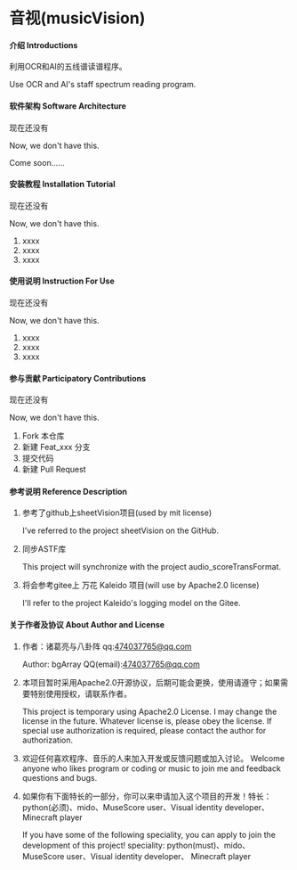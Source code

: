 # 音视(musicVision)

#### 介绍 Introductions
利用OCR和AI的五线谱读谱程序。

Use OCR and AI's staff spectrum reading program.

#### 软件架构 Software Architecture
现在还没有

Now, we don't have this.

Come soon......


#### 安装教程 Installation Tutorial
现在还没有

Now, we don't have this.
1.  xxxx
2.  xxxx
3.  xxxx

#### 使用说明 Instruction For Use
现在还没有

Now, we don't have this.
1.  xxxx
2.  xxxx
3.  xxxx

#### 参与贡献 Participatory Contributions
现在还没有

Now, we don't have this.
1.  Fork 本仓库
2.  新建 Feat_xxx 分支
3.  提交代码
4.  新建 Pull Request


#### 参考说明 Reference Description

1. 参考了github上sheetVision项目(used by mit license)

    I've referred to the project sheetVision on the GitHub.
2. 同步ASTF库

    This project will synchronize with the project audio_scoreTransFormat.
3. 将会参考gitee上 万花 Kaleido 项目(will use by Apache2.0 license)

    I'll refer to the project Kaleido's logging model on the Gitee.


#### 关于作者及协议 About Author and License
1. 作者：诸葛亮与八卦阵 qq:474037765@qq.com

    Author: bgArray   QQ(email):474037765@qq.com
2. 本项目暂时采用Apache2.0开源协议，后期可能会更换，使用请遵守；如果需要特别使用授权，请联系作者。

    This project is temporary using Apache2.0 License. I may change the license in the future. Whatever license is, 
    please obey the license. If special use authorization is required, please contact the author for authorization. 
3. 欢迎任何喜欢程序、音乐的人来加入开发或反馈问题或加入讨论。
   Welcome anyone who likes program or coding or music to join me and feedback questions and bugs.
4. 如果你有下面特长的一部分，你可以来申请加入这个项目的开发！特长：python(必须)、mido、MuseScore user、Visual identity developer、 
Minecraft player

   If you have some of the following speciality, you can apply to join the development of this project! 
speciality: python(must)、mido、MuseScore user、Visual identity developer、 
Minecraft player
